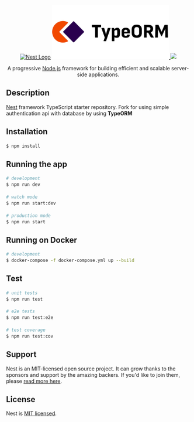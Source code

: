 <p align="center">
  <a href="http://nestjs.com/" target="blank"><img src="https://nestjs.com/img/logo_text.svg" width="320" alt="Nest Logo" /></a>
  <a href="http://typeorm.io/">
    <img src="https://github.com/typeorm/typeorm/raw/master/resources/logo_big.png" width="320">
  </a>
  <img src="https://raw.githubusercontent.com/swagger-api/swagger.io/wordpress/images/assets/SWU-logo-clr.png" width="300">
</p>
  

[circleci-image]: https://img.shields.io/circleci/build/github/nestjs/nest/master?token=abc123def456
[circleci-url]: https://circleci.com/gh/nestjs/nest

  
  <p align="center">A progressive <a href="http://nodejs.org" target="_blank">Node.js</a> framework for building efficient and scalable server-side applications.</p>

## Description

[Nest](https://github.com/nestjs/nest) framework TypeScript starter repository.
Fork for using simple authentication api with database by using <b>TypeORM</b> 

## Installation

```bash
$ npm install
```

## Running the app

```bash
# development
$ npm run dev

# watch mode
$ npm run start:dev

# production mode
$ npm run start
```

## Running on Docker
```bash
# development
$ docker-compose -f docker-compose.yml up --build
```

## Test

```bash
# unit tests
$ npm run test

# e2e tests
$ npm run test:e2e

# test coverage
$ npm run test:cov
```

## Support

Nest is an MIT-licensed open source project. It can grow thanks to the sponsors and support by the amazing backers. If you'd like to join them, please [read more here](https://docs.nestjs.com/support).


## License

  Nest is [MIT licensed](https://github.com/nestjs/nest/blob/master/LICENSE).

